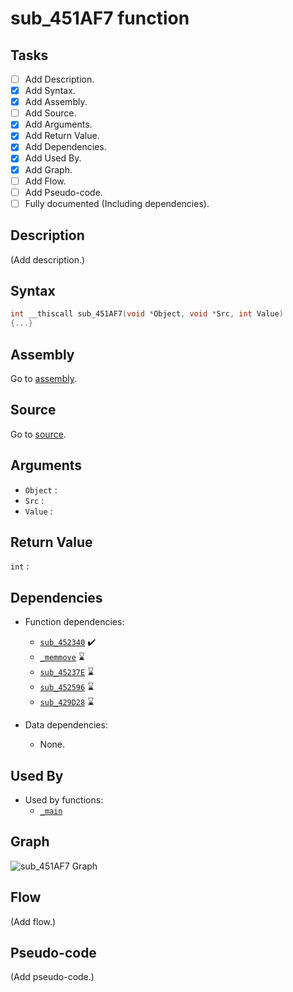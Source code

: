 # sub_451AF7 function

## Tasks

- [ ] Add Description.
- [X] Add Syntax.
- [X] Add Assembly.
- [ ] Add Source.
- [X] Add Arguments.
- [X] Add Return Value.
- [X] Add Dependencies.
- [X] Add Used By.
- [X] Add Graph.
- [ ] Add Flow.
- [ ] Add Pseudo-code.
- [ ] Fully documented (Including dependencies).

## Description

(Add description.)

## Syntax

```c
int __thiscall sub_451AF7(void *Object, void *Src, int Value)
{...}
```

## Assembly

Go to [assembly](../asm/sub_451AF7.asm).

## Source

Go to [source](../cc/sub_451AF7.cc).

## Arguments

* `Object` : 
* `Src` : 
* `Value` : 

## Return Value

`int` : 

## Dependencies

* Function dependencies:
  * [`sub_452340`](sub_452340.md) ✔️
  * [`_memmove`](_memmove.md) ⌛
  * [`sub_45237E`](sub_45237E.md) ⌛
  * [`sub_452596`](sub_452596.md) ⌛
  * [`sub_429D28`](sub_429D28.md) ⌛


* Data dependencies:
  * None.

## Used By

* Used by functions:
  * [`_main`](../md/_main.md)

## Graph

![sub_451AF7 Graph](../svg/sub_451AF7.svg "sub_451AF7 Graph")

## Flow

(Add flow.)

## Pseudo-code

(Add pseudo-code.)
